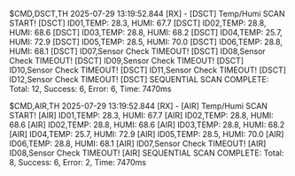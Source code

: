 $CMD,DSCT,TH<CR><LF>
2025-07-29 13:19:52.844 [RX] - [DSCT] Temp/Humi SCAN START!<CR><LF>
[DSCT] ID01,TEMP: 28.3, HUMI: 67.7<CR><LF>
[DSCT] ID02,TEMP: 28.8, HUMI: 68.6<CR><LF>
[DSCT] ID03,TEMP: 28.8, HUMI: 68.2<CR><LF>
[DSCT] ID04,TEMP: 25.7, HUMI: 72.9<CR><LF>
[DSCT] ID05,TEMP: 28.5, HUMI: 70.0<CR><LF>
[DSCT] ID06,TEMP: 28.8, HUMI: 68.1<CR><LF>
[DSCT] ID07,Sensor Check TIMEOUT!<CR><LF>
[DSCT] ID08,Sensor Check TIMEOUT!<CR><LF>
[DSCT] ID09,Sensor Check TIMEOUT!<CR><LF>
[DSCT] ID10,Sensor Check TIMEOUT!<CR><LF>
[DSCT] ID11,Sensor Check TIMEOUT!<CR><LF>
[DSCT] ID12,Sensor Check TIMEOUT!<CR><LF>
[DSCT] SEQUENTIAL SCAN COMPLETE: Total: 12, Success: 6, Error: 6, Time: 7470ms<CR><LF>

$CMD,AIR,TH<CR><LF>
2025-07-29 13:19:52.844 [RX] - [AIR] Temp/Humi SCAN START!<CR><LF>
[AIR] ID01,TEMP: 28.3, HUMI: 67.7<CR><LF>
[AIR] ID02,TEMP: 28.8, HUMI: 68.6<CR><LF>
[AIR] ID02,TEMP: 28.8, HUMI: 68.6<CR><LF>
[AIR] ID03,TEMP: 28.8, HUMI: 68.2<CR><LF>
[AIR] ID04,TEMP: 25.7, HUMI: 72.9<CR><LF>
[AIR] ID05,TEMP: 28.5, HUMI: 70.0<CR><LF>
[AIR] ID06,TEMP: 28.8, HUMI: 68.1<CR><LF>
[AIR] ID07,Sensor Check TIMEOUT!<CR><LF>
[AIR] ID08,Sensor Check TIMEOUT!<CR><LF>
[AIR] SEQUENTIAL SCAN COMPLETE: Total: 8, Success: 6, Error: 2, Time: 7470ms<CR><LF>